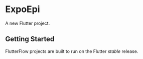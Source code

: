 # ExpoEpi

A new Flutter project.

## Getting Started

FlutterFlow projects are built to run on the Flutter _stable_ release.
